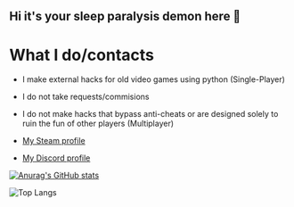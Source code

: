 ## Hi it's your sleep paralysis demon here  👋

# What I do/contacts
+ I make external hacks for old video games using python (Single-Player)
+ I do not take requests/commisions
+ I do not make hacks that bypass anti-cheats or are designed solely to ruin the fun of other players (Multiplayer) 

+ [My Steam profile](https://steamcommunity.com/profiles/76561198259829950/)
+ [My Discord profile](discordapp.com/users/sleepparalysisdemon115)




[![Anurag's GitHub stats](https://github-readme-stats.vercel.app/api?username=YourParalysisDemon&theme=dark&border_color=Ff0000&title_color=Ff0000)](https://github.com/anuraghazra/github-readme-stats)

![Top Langs](https://github-readme-stats.vercel.app/api/top-langs/?username=YourParalysisDemon&layout=compact&theme=dark&border_color=Ff0000&title_color=Ff0000)
